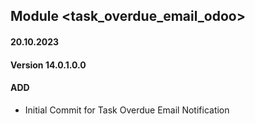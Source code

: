 ## Module <task_overdue_email_odoo>

#### 20.10.2023
#### Version 14.0.1.0.0
#### ADD
- Initial Commit for Task Overdue Email Notification
